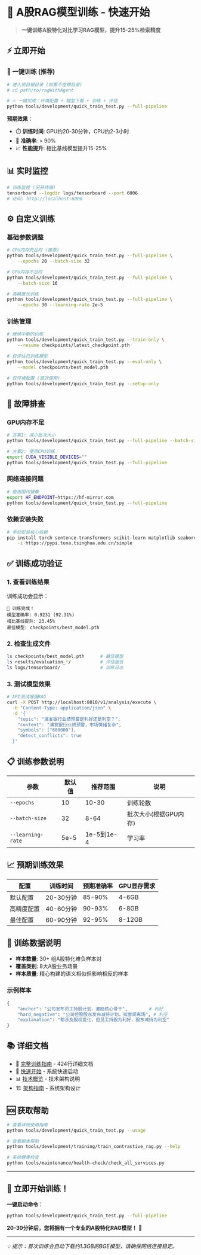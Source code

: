 # 🎯 A股RAG模型训练 - 快速开始

> **一键训练A股特化对比学习RAG模型，提升15-25%检索精度**

## ⚡ 立即开始

### 🚀 一键训练 (推荐)

```bash
# 进入项目根目录 (如果不在根目录)
# cd path/to/ragWithAgent

# 🔥 一键完成：环境配置 + 模型下载 + 训练 + 评估
python tools/development/quick_train_test.py --full-pipeline
```

**预期效果**：
- ⏱️ **训练时间**: GPU约20-30分钟，CPU约2-3小时
- 🎯 **准确率**: > 90%
- 📈 **性能提升**: 相比基线模型提升15-25%

## 📊 实时监控

```bash
# 训练监控 (另开终端)
tensorboard --logdir logs/tensorboard --port 6006
# 访问: http://localhost:6006
```

## ⚙️ 自定义训练

### 基础参数调整

```bash
# GPU内存充足时 (推荐)
python tools/development/quick_train_test.py --full-pipeline \
    --epochs 20 --batch-size 32

# GPU内存不足时
python tools/development/quick_train_test.py --full-pipeline \
    --batch-size 16

# 高精度长训练
python tools/development/quick_train_test.py --full-pipeline \
    --epochs 30 --learning-rate 2e-5
```

### 训练管理

```bash
# 继续中断的训练
python tools/development/quick_train_test.py --train-only \
    --resume checkpoints/latest_checkpoint.pth

# 仅评估已训练模型
python tools/development/quick_train_test.py --eval-only \
    --model checkpoints/best_model.pth

# 仅环境配置 (首次使用)
python tools/development/quick_train_test.py --setup-only
```

## 🔧 故障排查

### GPU内存不足
```bash
# 方案1: 减小批次大小
python tools/development/quick_train_test.py --full-pipeline --batch-size 8

# 方案2: 使用CPU训练
export CUDA_VISIBLE_DEVICES=""
python tools/development/quick_train_test.py --full-pipeline
```

### 网络连接问题
```bash
# 使用国内镜像
export HF_ENDPOINT=https://hf-mirror.com
python tools/development/quick_train_test.py --full-pipeline
```

### 依赖安装失败
```bash
# 手动安装核心依赖
pip install torch sentence-transformers scikit-learn matplotlib seaborn \
    -i https://pypi.tuna.tsinghua.edu.cn/simple
```

## ✅ 训练成功验证

### 1. 查看训练结果
训练成功会显示：
```
🎉 训练完成！
模型准确率: 0.9231 (92.31%)
相比基线提升: 23.45%
最佳模型: checkpoints/best_model.pth
```

### 2. 检查生成文件
```bash
ls checkpoints/best_model.pth      # 最佳模型
ls results/evaluation_*/           # 评估报告
ls logs/tensorboard/               # 训练日志
```

### 3. 测试模型效果
```bash
# API测试增强RAG
curl -X POST http://localhost:8010/v1/analysis/execute \
  -H "Content-Type: application/json" \
  -d '{
    "topic": "浦发银行业绩预警是利好还是利空？",
    "content": "浦发银行业绩预警，市场情绪复杂",
    "symbols": ["600000"],
    "detect_conflicts": true
  }'
```

## 📋 训练参数说明

| 参数 | 默认值 | 推荐范围 | 说明 |
|------|--------|----------|------|
| `--epochs` | 10 | 10-30 | 训练轮数 |
| `--batch-size` | 32 | 8-64 | 批次大小(根据GPU内存) |
| `--learning-rate` | 5e-5 | 1e-5到1e-4 | 学习率 |

## 📈 预期训练效果

| 配置 | 训练时间 | 预期准确率 | GPU显存需求 |
|------|----------|------------|-------------|
| 默认配置 | 20-30分钟 | 85-90% | 4-6GB |
| 高精度配置 | 40-60分钟 | 90-93% | 6-8GB |
| 最佳配置 | 60-90分钟 | 92-95% | 8-12GB |

## 🎯 训练数据说明

- **样本数量**: 30+ 组A股特化难负样本对
- **覆盖类别**: 8大A股业务场景
- **样本质量**: 精心构建的语义相似但影响相反的样本

### 示例样本
```python
{
    "anchor": "公司发布员工持股计划，激励核心骨干",        # 利好
    "hard_negative": "公司控股股东发布减持计划，拟套现离场", # 利空
    "explanation": "都涉及股权变化，但员工持股为利好，股东减持为利空"
}
```

## 📚 详细文档

- 📖 [完整训练指南](docs/user-guide/RAG_TRAINING_GUIDE.md) - 424行详细文档
- 🚀 [快速开始](docs/user-guide/GETTING_STARTED.md) - 系统快速启动
- 📊 [技术概览](docs/TECHNICAL_OVERVIEW.md) - 技术架构说明
- 🏗️ [架构指南](docs/architecture/) - 系统架构设计

## 🆘 获取帮助

```bash
# 查看详细使用指南
python tools/development/quick_train_test.py --usage

# 查看脚本帮助
python tools/development/training/train_contrastive_rag.py --help

# 系统健康检查
python tools/maintenance/health-check/check_all_services.py
```

---

## 🎉 立即开始训练！

**一键启动命令**：
```bash
python tools/development/quick_train_test.py --full-pipeline
```

**20-30分钟后，您将拥有一个专业的A股特化RAG模型！** 🚀

---

*💡 提示：首次训练会自动下载约1.3GB的BGE模型，请确保网络连接稳定。*

